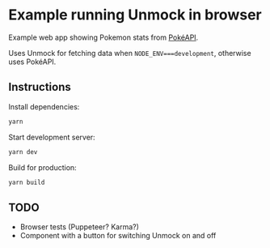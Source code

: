 # Example running Unmock in browser

Example web app showing Pokemon stats from [PokéAPI](https://pokeapi.co/).

Uses Unmock for fetching data when `NODE_ENV===development`, otherwise uses PokéAPI.

## Instructions

Install dependencies:

```bash
yarn
```

Start development server:

```bash
yarn dev
```

Build for production:

```bash
yarn build
```

## TODO

- Browser tests (Puppeteer? Karma?)
- Component with a button for switching Unmock on and off
